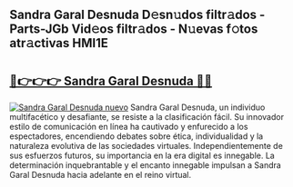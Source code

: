 ## Sandra Garal Desnuda D𝚎sn𝚞dos filtr𝚊dos - Parts-JGb Vid𝚎os filtr𝚊dos - N𝚞evas f𝚘tos atr𝚊ctivas HMI1E

# <h2><a href="http://mb2noc.tromn.icu/?c=Sandra+Garal+Desnuda">🔗👉👉👉 Sandra Garal Desnuda 🔗🔗</a></h2>

[![Sandra Garal Desnuda nuevo](https://i.imgur.com/pEAQMta.gif)](http://mb2noc.tromn.icu/?c=Sandra+Garal+Desnuda)
Sandra Garal Desnuda, un individuo multifacético y desafiante, se resiste a la clasificación fácil. Su innovador estilo de comunicación en línea ha cautivado y enfurecido a los espectadores, encendiendo debates sobre ética, individualidad y la naturaleza evolutiva de las sociedades virtuales. Independientemente de sus esfuerzos futuros, su importancia en la era digital es innegable. La determinación inquebrantable y el encanto innegable impulsan a Sandra Garal Desnuda hacia adelante en el reino virtual.
